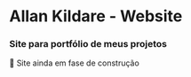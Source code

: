 # Allan Kildare - Website
### Site para portfólio de meus projetos

:wrench: Site ainda em fase de construção
